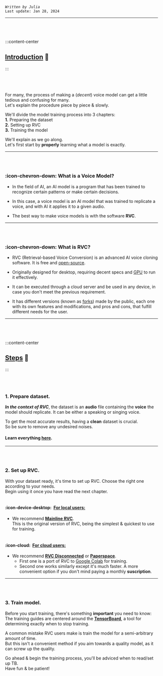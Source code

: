 *`Written by Julia`*        
``Last update: Jan 28, 2024``
***
###### ‎
:::content-center
## <u>Introduction</u> 📜
:::
###### ‎
For many, the process of making a (*decent*) voice model can get a little tedious and confusing for many.        
Let's explain the procedure piece by piece & slowly.

We'll divide the model training process into 3 chapters:      
**1.** Preparing the dataset      
**2.** Setting up RVC               
**3.** Training the model           

We'll explain as we go along.   
Let's first start by **properly** learning what a model is exactly.
***
###### ‎
### :icon-chevron-down: What is a Voice Model?
- In the field of AI, an AI model is a program that has been trained to recognize certain patterns or make certain decisions.

- In this case, a voice model is an AI model that was trained to replicate a voice, and with AI it applies it to a given audio.

- The best way to make voice models is with the software **RVC**.     
***  
###### ‎  
### :icon-chevron-down: What is RVC?
- RVC (Retrieval-based Voice Conversion) is an advanced AI voice cloning software. It is free and <u>[open-source](https://rvc-docs.github.io/Docs/other/glossary/#open-source)</u>.

- Originally designed for desktop, requiring decent specs and <u>[GPU](https://rvc-docs.github.io/Docs/other/glossary/#gpu)</u> to run it effectively.

- It can be executed through a cloud server and be used in any device, in case you don't meet the previous requirement.

- It has different versions (known as [<u>forks</u>](https://rvc-docs.github.io/Docs/other/glossary/#fork)) made by the public, each one with its own features and modifications, and pros and cons, that fulfill different needs for the user.     
***
###### ‎
:::content-center
## <u>Steps</u> 📝
:::
###### ‎
### 1. Prepare dataset.
***In the context of RVC***, the dataset is an **audio** file containing the **voice** the model should replicate. It can be either a speaking or singing voice.

To get the most accurate results, having a **clean** dataset is crucial.        
So be sure to remove any undesired noises.
       
#### Learn everything [<u>here</u>](https://rvc-docs.github.io/Docs/vocal-isolation--datasets/datasets--how-to-clean-them/).
***
###### ‎ 
### 2. Set up RVC.
With your dataset ready, it's time to set up RVC. Choose the right one according to your needs.       
Begin using it once you have read the next chapter.               
‎
#### :icon-device-desktop: ‎ <u>For local users:</u>
- We recommend [<u>**Mainline RVC**</u>](https://rvc-docs.github.io/Docs/rvc/local/mainline-rvc/).     
This is the original version of RVC, being the simplest & quickest to use for training.    
‎    
#### :icon-cloud: ‎ <u>For cloud users:</u>
- We recommend [<u>**RVC Disconnected**</u>](https://rvc-docs.github.io/Docs/rvc/cloud/training/rvc-disconnected/) or [<u>**Paperspace**</u>](https://rvc-docs.github.io/Docs/rvc/cloud/paperspace/).   
    - First one is a port of RVC to <u>[Google Colab](https://rvc-docs.github.io/Docs/other/glossary/#google-colab)</u> for training.       
    - Second one works similarly except it's much faster. A more convenient option if you don't mind paying a monthly **suscription**. 
***
###### ‎ 
### 3. Train model.
Before you start training, there's something **important** you need to know:        
The training guides are centered around the <u>[**TensorBoard**](https://rvc-docs.github.io/Docs/rvc-resources/epochs-overtraining--tensorboard/#how-to-use-tensorboard)</u>, a tool for determining exactly when to stop training.

A common mistake RVC users make is train the model for a semi-arbitrary amount of time.  
But this isn't a convenient method if you aim towards a quality model, as it can screw up the quality.

Go ahead & begin the training process, you'll be adviced when to read/set up TB.       
Have fun & be patient!
